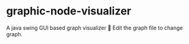 # graphic-node-visualizer
A java swing GUI based graph visualizer 👀 Edit the graph file to change graph.
